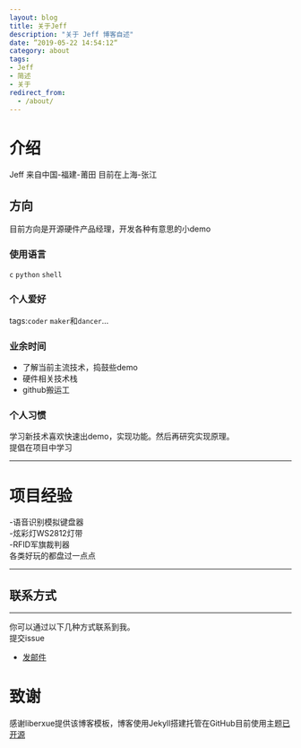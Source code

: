 ```yaml
---
layout: blog
title: 关于Jeff
description: "关于 Jeff 博客自述"
date: ”2019-05-22 14:54:12“
category: about
tags: 
- Jeff
- 简述
- 关于
redirect_from:
  - /about/
---
```


# 介绍
Jeff
来自中国-福建-莆田
目前在上海-张江
## 方向
目前方向是开源硬件产品经理，开发各种有意思的小demo

### 使用语言
``c``
``python``
``shell``

  
### 个人爱好

 tags:`coder` `maker`和`dancer`...
 
### 业余时间

- 了解当前主流技术，捣鼓些demo
- 硬件相关技术栈
- github搬运工

### 个人习惯
 学习新技术喜欢快速出demo，实现功能。然后再研究实现原理。  
 提倡在项目中学习

 ***
# 项目经验
-语音识别模拟键盘器  
-炫彩灯WS2812灯带  
-RFID军旗裁判器  
各类好玩的都盘过一点点  
***
## 联系方式
******
你可以通过以下几种方式联系到我。  
 提交issue  
* [发邮件](mailto:chenwanyuan813@gmail.com)


# 致谢
  
感谢liberxue提供该博客模板，博客使用Jekyll搭建托管在GitHub目前使用主题[已开源](https://github.com/Liberxue/liberxue.github.io)